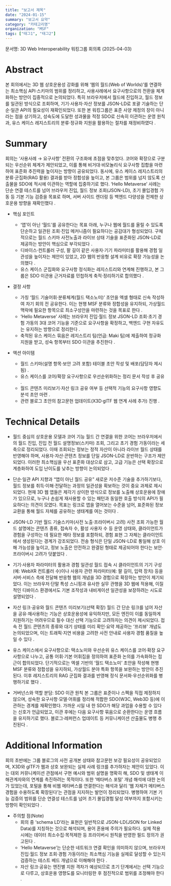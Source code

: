 ```yaml
---
title: "보고서 제목"
date: "2024-01-15"
summary: "보고서 요약"
category: "카테고리명"
organization: "MSF"
tags: ["태그1", "태그2"]
---
```


문서명: 3D Web Interoperability 워킹그룹 회의록 (2025-04-03)

# Abstract
본 회의에서는 3D 웹 상호운용성 강화를 위해 ‘웹의 월드(Web of Worlds)’를 연결하는 최소핵심 API·스키마의 범위를 정리하고, 사용사례에서 요구사항으로의 전환을 체계화하는 방안이 집중적으로 논의되었다. 특히 브라우저에서 월드에 진입하고, 월드 정보를 일관된 방식으로 조회하며, 기기·사용자·자산 정보를 JSON-LD로 포괄 기술하는 단순·일관 API의 필요성이 재확인되었다. 또한 본 워킹그룹은 표준 사양 제정의 장이 아니라는 점을 상기하고, 성숙도에 도달한 성과물을 적정 SDO로 신속히 이관하는 운영 원칙과, 유스 케이스 레지스트리의 분류·정규화 지원을 활용하는 절차를 재정비하였다    .

# Summary
회의는 ‘사용사례 → 요구사항’ 전환의 구조화에 초점을 맞추었다. 코어와 확장으로 구분되는 우선순위 체계가 제안되었고, 이를 통해 비거대·비모놀리식 요구사항 집합을 마련하여 표준화 추진력을 높이자는 방향이 공유되었다. 동시에, 유스 케이스 레지스트리의 분류·군집화(RAG 활용) 결과를 받아 정합성을 높이고, 본 그룹은 범위를 넘지 않도록 산출물을 SDO에 적시에 이관하는 역할에 집중하기로 했다. ‘Hello Metaverse’ 사례는 단순 연결 테스트를 넘어 브라우저 진입, 월드 정보 조회(JSON-LD), 초기 몰입경험 가동 등 기본 기능 검증을 목표로 하며, 서버 사이드 렌더링 등 백엔드 다양성을 전제한 상호운용 방향을 재확인했다    .

- 핵심 포인트
  - ‘앱’이 아닌 ‘월드’를 공유한다는 목표 아래, 누구나 웹에 월드를 올릴 수 있도록 단순하고 일관된 조회·진입 메커니즘이 필요하다는 공감대가 형성되었다. 구체적으로는 월드 스키마 사전노출과 라이브 상태 기술을 표준화된 JSON-LD로 제공하는 방안이 핵심으로 부각되었다  .
  - 디바이스·컨트롤러 구성, 팔 길이 같은 사용자·기기 파라미터를 활용해 경험 일관성을 높이자는 제안이 있었고, 2D 웹의 반응형 설계 비유로 확장 가능성을 논의했다 .
  - 유스 케이스 군집화와 요구사항 정식화는 레지스트리와 연계해 진행하고, 본 그룹은 SDO 이관용 근거자료를 민첩하게 축적·정리하기로 합의했다  .

- 결정 사항
  - 가칭 ‘월드 기술어휘·분류체계(월드 택소노미)’ 초안을 엑셀 형태로 신속 작성하여 차기 회의 전 공유한다. 이는 현행 MSF 분류와 정합성을 유지하되, 가상월드 맥락에 필요한 항목으로 최소구성안을 마련하는 것을 목표로 한다  .
  - ‘Hello Metaverse’ 사례는 브라우저 진입·월드 정보 JSON-LD 조회·초기 경험 가동의 3대 코어 기능을 기준으로 요구사항을 확정하고, 백엔드 구현 자유도는 유지하는 방향으로 정리한다 .
  - 축적된 유스 케이스 묶음은 레지스트리 팀(언급: Maki 팀)에 제출하여 정규화 지원을 받고, 성숙 항목부터 SDO 이관을 추진한다 .

- 액션 아이템
  - 월드 스키마(설명 항목·보안 고려 포함) 테이블 초안 작성 및 배포(담당자 제시됨) .
  - 유스 케이스를 코어/확장 요구사항으로 우선순위화하는 정리 문서 작성 후 공유 .
  - 월드 콘텐츠 미리보기·자산 링크 공유 여부 등 선택적 기능의 요구사항 영향도 분석 초안 마련  .
  - 관련 블로그 초안의 참고문헌 업데이트(X3D·glTF 웹 연계 사례 추가) 진행 .

# Technical Details
- 월드 중심의 상호운용 모델과 코어 기능
  월드 간 연결을 위한 코어는 브라우저에서의 월드 진입, 진입 전 월드 설명정보(스키마) 조회, 그리고 초기 경험 가동이라는 세 축으로 정리되었다. 이때 조회되는 정보는 정적 자산이 아니라 라이브 월드 상태를 반영해야 하며, 사용자·자산·콘텐츠 정보를 단일 JSON-LD로 운반하는 구조가 제안되었다. 이러한 최소핵심을 우선 표준화 대상으로 삼고, 고급 기능은 선택 확장으로 계층화하여 도입 난이도를 낮추는 방향이 논의되었다 .

- 단순·일관 API 지향과 “앱이 아닌 월드 공유”
  새로운 저수준 기술을 추가하기보다, 월드 정보를 취득·이해·전달하는 과정의 일관성을 확보하는 것이 중요 과제로 제시되었다. 현재 3D 웹 앱들은 제각기 상이한 방식으로 정보를 노출해 상호운용에 장애가 있으므로, 누구나 손쉽게 재사용할 수 있는 패턴과 동일한 호출 방식의 API가 필요하다는 의견이 모였다. 목표는 링크로 앱을 열어보는 수준을 넘어, 표준화된 정보 교환을 통해 월드 자체를 공유하는 생태계를 여는 것이다 .

- JSON-LD 기반 월드 기술스키마(사전 노출·프라이버시 고려)
  사전 조회 가능한 월드 설명에는 콘텐츠 종류, 접속자 수, 활성 사용자 수 등 운영 상태와, 클라이언트가 경험을 구성하는 데 필요한 메타 정보를 포함하되, 경험 표현 그 자체는 클라이언트에서 생성된다는 경계가 강조되었다. 전송 형식은 단일 JSON-LD로 통일해 상호 이해 가능성을 높이고, 정보 노출은 안전하고 완결된 형태로 제공되어야 한다는 보안·프라이버시 고려가 덧붙었다 .

- 기기·사용자 파라미터의 활용과 경험 일관성
  월드 접속 시 클라이언트의 기기 구성(예: WebXR 컨트롤러 수)이나 사용자 관련 파라미터(예: 팔 길이, 입력 장치) 등을 서버·서비스 측에 전달해 반응형 웹의 개념을 3D 경험으로 확장하는 방안이 제기되었다. 이는 브라우저·단말 특성 스니핑과 유사한 실무 관행을 3D 웹에 적용해, 이질적인 디바이스 환경에서도 기본 조작성과 내비게이션 일관성을 보장하려는 시도로 설명되었다 .

- 자산 링크·공유와 월드 콘텐츠 미리보기(선택 확장)
  월드 간 단순 링크를 넘어 자산을 공유·재사용하는 기능은 상호운용성에 유익하지만, 모든 엔진이 이를 동일하게 지원하기는 어려우므로 필수 대신 선택 기능으로 고려하자는 의견이 제시되었다. 접속 전 월드 콘텐츠의 종류와 대기 상태를 미리 확인·요약 제공하는 ‘프리뷰’ 개념도 논의되었으며, 이는 트래픽·지연 비용을 고려한 사전 안내로 사용자 경험 품질을 높일 수 있다  .

- 유스 케이스에서 요구사항으로: 택소노미와 우선순위
  유스 케이스를 코어·확장 요구사항으로 나누고, 공통 어휘·기본 어휘집을 정의하여 표준화 논의를 가속화하는 접근이 합의되었다. 단기적으로는 엑셀 기반의 ‘월드 택소노미’ 초안을 작성해 현행 MSF 분류와 정합성을 유지하되, 가상월드 분야 특화 항목을 보완하는 방안이 추진된다. 이후 레지스트리의 RAG 군집화 결과를 반영해 정식 문서화·우선순위화를 병행하기로 했다   .

- 거버넌스와 역할 분담: SDO 이관 원칙
  본 그룹은 표준이나 스펙을 직접 제정하지 않으며, 성숙한 요구사항·모델·어휘를 정리해 적합한 SDO(W3C, Web3D 등)에 이관하는 경계를 재확인했다. 가까운 시일 내 한 SDO가 해당 과업을 수용할 수 있다는 신호가 언급되었고, 이관 후에는 다음 요구사항 묶음으로 순환한다는 운영 흐름을 유지하기로 했다. 블로그·레퍼런스 업데이트 등 커뮤니케이션 산출물도 병행 추진된다   .

# Additional Information
회의 초반에는 그룹 블로그의 사전 공개본 상태와 참고문헌 보강 필요성이 공유되었으며, X3D와 glTF가 웹과 상호 보완되는 실제 사례 링크를 추가하자는 제안이 있었다. 이는 대외 커뮤니케이션 관점에서 구현 예시와 범위 설명을 명확히 해, SDO 및 생태계 이해관계자와의 연계를 촉진하려는 목적이다. 또한 ‘메타버스 포털’ 개념 해석에 대한 논의가 있었는데, 포털을 통해 비웹 메타버스를 연결한다는 해석과 달리 ‘웹 자체가 메타버스 경험을 수용하도록 확장된다’는 관점을 지지하는 발언이 정리되었다. 병행하여 기본 기능 검증의 범위를 단순 연결성 테스트를 넘어 초기 몰입경험 달성 여부까지 포함시키는 방향이 확인되었다   .

- 주의할 점(Note)
  - 회의 중 ‘schema LD’라는 표현은 일반적으로 JSON-LD(JSON for Linked Data)를 지칭하는 것으로 해석되며, 용어 혼용에 주의가 필요하다. 실제 적용 시에는 데이터 최소수집·목적제한 등 프라이버시 원칙을 반영한 필드 정의가 권고된다  .
  - ‘Hello Metaverse’는 단순한 네트워크 연결 확인을 의미하지 않으며, 브라우저 진입·월드 정보 조회·경험 가동이라는 최소핵심 기능을 실제로 달성할 수 있는지 검증하는 테스트 베드 개념으로 이해해야 한다  .
  - 자산 링크·공유는 엔진별 지원 격차가 예상되므로 초기 단계에서는 선택 기능으로 다루고, 상호운용 영향도를 모니터링한 후 점진적으로 범위를 조정해야 한다 .
